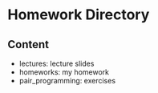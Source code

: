 # Homework Directory
## Content
* lectures: lecture slides
* homeworks: my homework
* pair_programming: exercises
